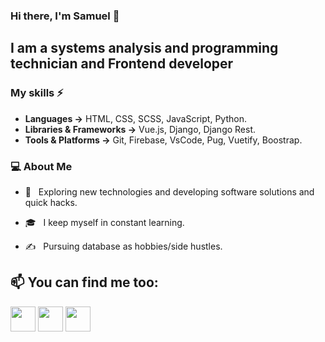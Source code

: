 ### Hi there, I'm Samuel 👋
 <h2>I am a systems analysis and programming technician  and Frontend developer</h2>
 
### My skills ⚡

- **Languages →** HTML, CSS, SCSS, JavaScript, Python.
- **Libraries & Frameworks →** Vue.js, Django, Django Rest.
- **Tools & Platforms →** Git, Firebase, VsCode, Pug, Vuetify, Boostrap.
 
<h3>💻 About Me </h3>

- 🤔 &nbsp; Exploring new technologies and developing software solutions and quick hacks.

- 🎓 &nbsp; I keep myself in constant learning.

- ✍️ &nbsp; Pursuing database as hobbies/side hustles.

## 📫 You can find me too:

[<img src="https://raw.githubusercontent.com/Raymo111/Raymo111/master/socials/linkedin.png" height="40em" align="center" />](https://linkedin.com/in/samuel-arandia)
[<img src="https://raw.githubusercontent.com/Raymo111/Raymo111/master/socials/twitter.svg" height="40em" align="center" />](https://twitter.com/arandia_samuel)
[<img src="https://raw.githubusercontent.com/Raymo111/Raymo111/master/socials/instagram.svg" height="40em" align="center" />](https://instagram.com/samuel_arandia)


<!--
**samuelArandia/samuelarandia** is a ✨ _special_ ✨ repository because its `README.md` (this file) appears on your GitHub profile.

Here are some ideas to get you started:

- 🔭 I’m currently working on ...
- 🌱 I’m currently learning ...
- 👯 I’m looking to collaborate on ...
- 🤔 I’m looking for help with ...
- 💬 Ask me about ...
- 📫 How to reach me: ...
- 😄 Pronouns: ...
- ⚡ Fun fact: ...
-->
